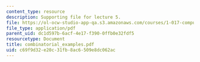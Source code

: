 ```yaml
---
content_type: resource
description: Supporting file for lecture 5.
file: https://ol-ocw-studio-app-qa.s3.amazonaws.com/courses/1-017-computing-and-data-analysis-for-environmental-applications-fall-2003/c69f9d32e20c31fb8ac6509e8dc062ac_combinatorial_examples.pdf
file_type: application/pdf
parent_uid: dc1d597b-6acf-4e17-f390-0ffb0e32fdf5
resourcetype: Document
title: combinatorial_examples.pdf
uid: c69f9d32-e20c-31fb-8ac6-509e8dc062ac
---
```

